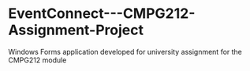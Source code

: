 # EventConnect---CMPG212-Assignment-Project
Windows Forms application developed for university assignment for the CMPG212 module
